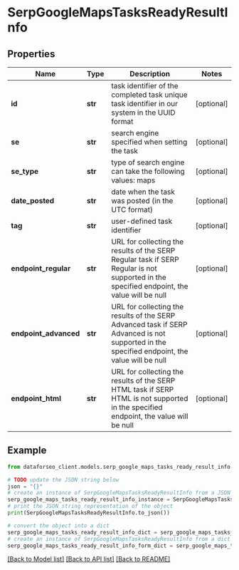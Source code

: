# SerpGoogleMapsTasksReadyResultInfo


## Properties

Name | Type | Description | Notes
------------ | ------------- | ------------- | -------------
**id** | **str** | task identifier of the completed task unique task identifier in our system in the UUID format | [optional] 
**se** | **str** | search engine specified when setting the task | [optional] 
**se_type** | **str** | type of search engine can take the following values: maps | [optional] 
**date_posted** | **str** | date when the task was posted (in the UTC format) | [optional] 
**tag** | **str** | user-defined task identifier | [optional] 
**endpoint_regular** | **str** | URL for collecting the results of the SERP Regular task if SERP Regular is not supported in the specified endpoint, the value will be null | [optional] 
**endpoint_advanced** | **str** | URL for collecting the results of the SERP Advanced task if SERP Advanced is not supported in the specified endpoint, the value will be null | [optional] 
**endpoint_html** | **str** | URL for collecting the results of the SERP HTML task if SERP HTML is not supported in the specified endpoint, the value will be null | [optional] 

## Example

```python
from dataforseo_client.models.serp_google_maps_tasks_ready_result_info import SerpGoogleMapsTasksReadyResultInfo

# TODO update the JSON string below
json = "{}"
# create an instance of SerpGoogleMapsTasksReadyResultInfo from a JSON string
serp_google_maps_tasks_ready_result_info_instance = SerpGoogleMapsTasksReadyResultInfo.from_json(json)
# print the JSON string representation of the object
print(SerpGoogleMapsTasksReadyResultInfo.to_json())

# convert the object into a dict
serp_google_maps_tasks_ready_result_info_dict = serp_google_maps_tasks_ready_result_info_instance.to_dict()
# create an instance of SerpGoogleMapsTasksReadyResultInfo from a dict
serp_google_maps_tasks_ready_result_info_form_dict = serp_google_maps_tasks_ready_result_info.from_dict(serp_google_maps_tasks_ready_result_info_dict)
```
[[Back to Model list]](../README.md#documentation-for-models) [[Back to API list]](../README.md#documentation-for-api-endpoints) [[Back to README]](../README.md)


